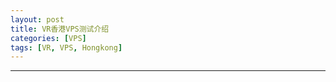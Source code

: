 ```yaml
---
layout: post
title: VR香港VPS测试介绍
categories: [VPS]
tags: [VR, VPS, Hongkong]
---
```

---------------------------------------


